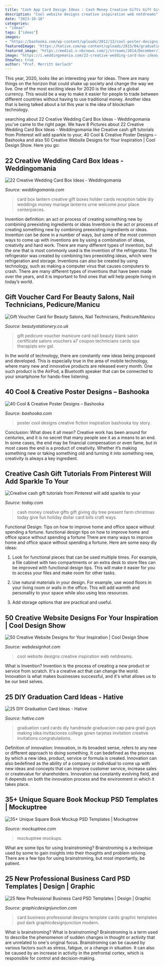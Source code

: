 ```yaml
---
title: "Cash App Card Design Ideas : Cash Money Creative Gifts Gift Giving Diy Tree Present Farm Christmas Today Give Fun Holiday Dollar Card Bills Craft Ways"
description: "Cool website designs creative inspiration web netdreams"
date: "2023-10-18"
categories:
- "ideas"
tags: ["ideas"]
images:
- "https://bashooka.com/wp-content/uploads/2012/12/cool-poster-designs-5.jpg"
featuredImage: "https://hative.com/wp-content/uploads/2015/04/graduation-card-ideas/9-graduation-card-ideas.jpg"
featured_image: "https://media1.s-nbcnews.com/j/streams/2014/December/141209/1D274907394181-kimscreations-tree-farm.today-inline-large.jpg"
image: "https://i.weddingomania.com/22-creative-wedding-card-box-ideas-15-500x749.jpg"
ShowToc: true
author: "Prof. Merritt Gerlach"
---
```



This year, 2020, looks like an interesting year for ideas. There are many things on the horizon that could shake up society and change the way we live. One of the most exciting ideas for 2020 is the idea of a global currency. This would be a way to make it easier for people to trade between different countries without having to use traditional money. Another idea that is being talked about a lot this year is the idea of blockchain technology.

	

		
searching about 22 Creative Wedding Card Box Ideas - Weddingomania you've came to the right page. We have 8 Pictures about 22 Creative Wedding Card Box Ideas - Weddingomania like Creative cash gift tutorials from Pinterest will add sparkle to your, 40 Cool &amp; Creative Poster Designs – Bashooka and also 50 Creative Website Designs for Your Inspiration | Cool Design Show. Here you go:
		
    
## 22 Creative Wedding Card Box Ideas - Weddingomania

<img loading=lazy src="https://i.weddingomania.com/22-creative-wedding-card-box-ideas-15-500x749.jpg" onerror="this.onerror=null;this.src='https://tse1.mm.bing.net/th?id=OIP.8pu1MclQqjgJO-vrJ-jpIwHaLG&amp;pid=15.1';" alt="22 Creative Wedding Card Box Ideas - Weddingomania">

_Source: weddingomania.com_

>card box lantern creative gift boxes holder cards reception table diy weddings money mariage lanterns urne welcome pour place centerpieces. 

	

Invention definition: an act or process of creating something new by combining preexisting ingredients or ideas
Invention is the act or process of creating something new by combining preexisting ingredients or ideas. Invention can be done in a number of ways, but some of the most common ways to come up with inventions are by using a combination of ideas, creativity and hard work. There are many different types of invention, but the one that is most commonly used is the invention of the refrigerator. The refrigerator was created by combining two preexisting ideas, which were refrigeration and storage. Inventions can also be created by using technology, such as making a computer virus that causes computers to crash. There are many different types of inventions that have been made over the years, and it is important to find ones that will help people living in today’s world.

    
## Gift Voucher Card For Beauty Salons, Nail Technicians, Pedicure/Manicu

<img loading=lazy src="http://cdn.shopify.com/s/files/1/0752/4243/products/pedicure_manicure_blank_gift_voucher_back_front_1024x1024.jpg?v=1471712272" onerror="this.onerror=null;this.src='https://tse4.mm.bing.net/th?id=OIP.k3T5ETyRUD5jbKzRa-PGgAHaFj&amp;pid=15.1';" alt="Gift Voucher Card for Beauty Salons, Nail Technicians, Pedicure/Manicu">

_Source: beautystationery.co.uk_

>gift pedicure voucher manicure card nail beauty blank salon certificate salons vouchers a7 coupon technicians cards spa therapists env gel. 

	

In the world of technology, there are constantly new ideas being proposed and developed. This is especially true in the area of mobile technology, where many new and innovative products are released every month. One such product is the AirPod, a Bluetooth speaker that can be connected to your smartphone for hands-free listening.

    
## 40 Cool &amp; Creative Poster Designs – Bashooka

<img loading=lazy src="https://bashooka.com/wp-content/uploads/2012/12/cool-poster-designs-5.jpg" onerror="this.onerror=null;this.src='https://tse4.mm.bing.net/th?id=OIP.dorG6rOYDqeTt9bBhr8UEwHaKq&amp;pid=15.1';" alt="40 Cool &amp; Creative Poster Designs – Bashooka">

_Source: bashooka.com_

>poster cool designs creative fiction inspiration bashooka toy story. 

	

Conclusion: What does it all mean?
Creative work has been around for centuries, and it is no secret that many people see it as a means to an end. In some cases, the end may be financial compensation or even fame, but in most cases the end is a product of creativity. Whether it’s making something new or taking something old and turning it into something new, creativity is always a key ingredient.

    
## Creative Cash Gift Tutorials From Pinterest Will Add Sparkle To Your

<img loading=lazy src="https://media1.s-nbcnews.com/j/streams/2014/December/141209/1D274907394181-kimscreations-tree-farm.today-inline-large.jpg" onerror="this.onerror=null;this.src='https://tse2.mm.bing.net/th?id=OIP.CO9p6GDr4DNR9T3NC46dhwHaE8&amp;pid=15.1';" alt="Creative cash gift tutorials from Pinterest will add sparkle to your">

_Source: today.com_

>cash money creative gifts gift giving diy tree present farm christmas today give fun holiday dollar card bills craft ways. 

	

Functional Design: Tips on how to improve home and office space without spending a fortune.
functional design tips on how to improve home and office space without spending a fortune
There are many ways to improve home and office space without spending a fortune. Here are some easy diy ideas:

1. Look for functional pieces that can be used multiple times. For example, a file cabinet with two compartments or an extra desk to store files can be improved with functional design tips. This will make it easier for you to access your files and make room for other tasks.

2. Use natural materials in your design. For example, use wood floors in your living room or walls in the office. This will add warmth and personality to your space while also using less resources.

3. Add storage options that are practical and useful.

    
## 50 Creative Website Designs For Your Inspiration | Cool Design Show

<img loading=lazy src="http://www.webdesignhot.com/wp-content/uploads/2011/01/CreativeWebsiteDesignsforYourInspirationnetdreams.jpg" onerror="this.onerror=null;this.src='https://tse3.mm.bing.net/th?id=OIP.RGi7R3kRW_wfIk1-M0uSeAHaEp&amp;pid=15.1';" alt="50 Creative Website Designs for Your Inspiration | Cool Design Show">

_Source: webdesignhot.com_

>cool website designs creative inspiration web netdreams. 

	

What is Invention?
Invention is the process of creating a new product or service from scratch. It's a creative act that can change the world. Innovation is what makes businesses successful, and it's what allows us to be our best selves.

    
## 25 DIY Graduation Card Ideas - Hative

<img loading=lazy src="https://hative.com/wp-content/uploads/2015/04/graduation-card-ideas/9-graduation-card-ideas.jpg" onerror="this.onerror=null;this.src='https://tse3.mm.bing.net/th?id=OIP.V9nFmnMUBcFL9jpozW_--gHaJ4&amp;pid=15.1';" alt="25 DIY Graduation Card Ideas - Hative">

_Source: hative.com_

>graduation card cards diy handmade graduacion cap para grad guys making idea invitaciones college gown tarjetas invitation creative invitations congratulations. 

	

Definition of innovation:
Innovation, in its broadest sense, refers to any new or different approach to doing something. It can bedefined as the process by which a new idea, product, service or formula is created. Innovation can also bedefined as the ability of a company or individual to come up with new ideas and concepts that can improve customer service, increase sales or createvalue for shareholders. Innovation isa constantly evolving field, and it depends on both the innovation process and the environment in which it takes place.

    
## 35+ Unique Square Book Mockup PSD Templates | Mockuptree

<img loading=lazy src="https://mockuptree.com/wp-content/uploads/2019/08/Square-Book-MockUp-9-768x512.jpg" onerror="this.onerror=null;this.src='https://tse4.mm.bing.net/th?id=OIP.5P0ZFE3dYNRyiKNaV-yz9QHaE8&amp;pid=15.1';" alt="35+ Unique Square Book Mockup PSD Templates | Mockuptree">

_Source: mockuptree.com_

>mockuptree mockups. 

	

What are some tips for using brainstroming?
Brainstroming is a technique used by some to gain insights into their thoughts and problem solving. There are a few tips for using brainstroming, but most importantly, be patient.

    
## 25 New Professional Business Card PSD Templates | Design | Graphic

<img loading=lazy src="http://gdj.graphicdesignjunction.com/wp-content/uploads/2016/04/business_card_design_14.jpg" onerror="this.onerror=null;this.src='https://tse4.mm.bing.net/th?id=OIP.R1w44uf0m0k7HPqFYWiNhwHaK5&amp;pid=15.1';" alt="25 New Professional Business Card PSD Templates | Design | Graphic">

_Source: graphicdesignjunction.com_

>card business professional designs template cards graphic templates psd dark graphicdesignjunction modern. 

	

What is brainstroming?
What is brainstroming? Brainstroming is a term used to describe the phenomenon of sudden changes in thought or activity that are unrelated to one's original focus. Brainstroming can be caused by various factors such as stress, fatigue, or a change in situation. It can also be caused by an increase in activity in the prefrontal cortex, which is responsible for control and decision-making.

